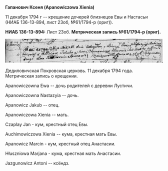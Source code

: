 **Гапанович Ксеня (Apanowiczowa Xienia)**

11 декабря 1794 г -- крещение дочерей близнецов Евы и Настасьи (НИАБ
136-13-894, лист 23об, №61/1794-р (ориг)).

**НИАБ 136-13-894:** Лист 23об. **Метрическая запись №61/1794-р
(ориг).**

![](./media/3e343804336749b9676dd4c11500bef639f1f804.png)

Дедиловичская Покровская церковь. 11 декабря 1794 года. Метрическая
запись о крещении.

Apanowiczowna Ewa -- дочь родителей с деревни Лустичи.

Apanowiczowna Nastazyia -- дочь.

Apanowicz Jakub -- отец.

Apanowiczowa Xienia -- мать.

Czaplay Jan - кум, крестный отец Евы.

Auchimowiczowa Xienia -- кума, крестная мать Евы.

Apanowicz Marcin - кум, крестный отец Анастасии.

Hłuszniowa Marjana - кума, крестная мать Анастасии.

Jazgunowicz Antoni -- ксёндз.
